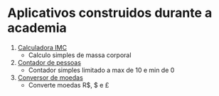 # Aplicativos construidos durante a academia

1. [Calculadora IMC](./calculadora_imc/)
    - Calculo simples de massa corporal
2. [Contador de pessoas](./contador_de_pessoas/)
    - Contador simples limitado a max de 10 e min de 0
3. [Conversor de moedas](./conversor_moedas/)
    - Converte moedas R$, $ e £